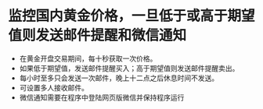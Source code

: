 # 监控国内黄金价格，一旦低于或高于期望值则发送邮件提醒和微信通知
* 在黄金开盘交易期间，每十秒获取一次价格。
* 如果低于期望值，发送邮件提醒买入；高于期望值则发送邮件提醒卖出。
* 每小时至多只会发送一次邮件，晚上十二点之后休息时间不发送。
* 可设置多人接收邮件。
* 微信通知需要在程序中登陆网页版微信并保持程序运行
